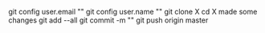 git config user.email ""
git config user.name ""
git clone X
cd X
made some changes
git add --all
git commit -m ""
git push origin master
